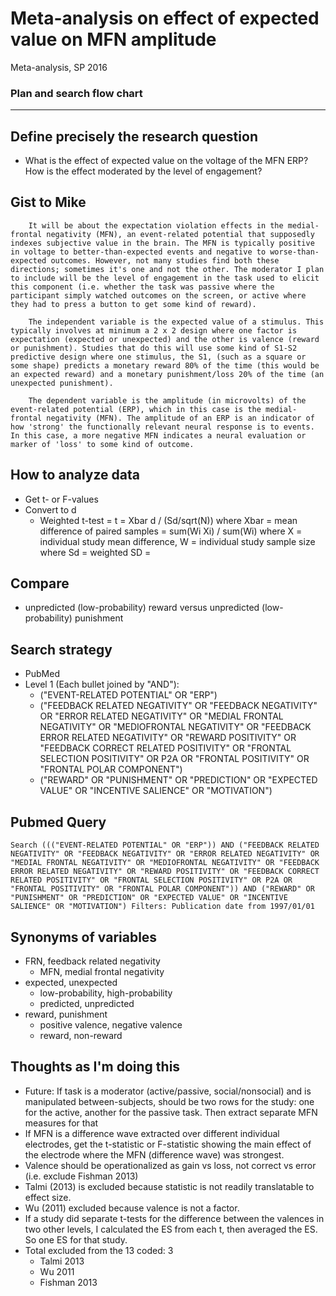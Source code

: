 # Meta-analysis on effect of expected value on MFN amplitude
Meta-analysis, SP 2016  
### Plan and search flow chart

---
## Define precisely the research question
- What is the effect of expected value on the voltage of the MFN ERP? How is the effect moderated by the level of engagement?

## Gist to Mike
		It will be about the expectation violation effects in the medial-frontal negativity (MFN), an event-related potential that supposedly indexes subjective value in the brain. The MFN is typically positive in voltage to better-than-expected events and negative to worse-than-expected outcomes. However, not many studies find both these directions; sometimes it's one and not the other. The moderator I plan to include will be the level of engagement in the task used to elicit this component (i.e. whether the task was passive where the participant simply watched outcomes on the screen, or active where they had to press a button to get some kind of reward).

		The independent variable is the expected value of a stimulus. This typically involves at minimum a 2 x 2 design where one factor is expectation (expected or unexpected) and the other is valence (reward or punishment). Studies that do this will use some kind of S1-S2 predictive design where one stimulus, the S1, (such as a square or some shape) predicts a monetary reward 80% of the time (this would be an expected reward) and a monetary punishment/loss 20% of the time (an unexpected punishment).

		The dependent variable is the amplitude (in microvolts) of the event-related potential (ERP), which in this case is the medial-frontal negativity (MFN). The amplitude of an ERP is an indicator of how 'strong' the functionally relevant neural response is to events. In this case, a more negative MFN indicates a neural evaluation or marker of 'loss' to some kind of outcome.

## How to analyze data
- Get t- or F-values
- Convert to d
	- Weighted t-test = t = Xbar d / (Sd/sqrt(N))
			where Xbar = mean difference of paired samples = sum(Wi Xi) / sum(Wi) where X = individual study mean difference,
				W = individual study sample size
			where Sd = weighted SD =

## Compare
- unpredicted (low-probability) reward versus unpredicted (low-probability) punishment

## Search strategy
- PubMed
- Level 1 (Each bullet joined by "AND"):
	- ("EVENT-RELATED POTENTIAL" OR "ERP")
	- ("FEEDBACK RELATED NEGATIVITY" OR "FEEDBACK NEGATIVITY" OR "ERROR RELATED NEGATIVITY" OR "MEDIAL FRONTAL NEGATIVITY" OR "MEDIOFRONTAL NEGATIVITY" OR "FEEDBACK ERROR RELATED NEGATIVITY" OR "REWARD POSITIVITY" OR "FEEDBACK CORRECT RELATED POSITIVITY" OR "FRONTAL SELECTION POSITIVITY" OR P2A OR "FRONTAL POSITIVITY" OR "FRONTAL POLAR COMPONENT")
	- ("REWARD" OR "PUNISHMENT" OR "PREDICTION" OR "EXPECTED VALUE" OR "INCENTIVE SALIENCE" OR "MOTIVATION")

## Pubmed Query
	Search ((("EVENT-RELATED POTENTIAL" OR "ERP")) AND ("FEEDBACK RELATED NEGATIVITY" OR "FEEDBACK NEGATIVITY" OR "ERROR RELATED NEGATIVITY" OR "MEDIAL FRONTAL NEGATIVITY" OR "MEDIOFRONTAL NEGATIVITY" OR "FEEDBACK ERROR RELATED NEGATIVITY" OR "REWARD POSITIVITY" OR "FEEDBACK CORRECT RELATED POSITIVITY" OR "FRONTAL SELECTION POSITIVITY" OR P2A OR "FRONTAL POSITIVITY" OR "FRONTAL POLAR COMPONENT")) AND ("REWARD" OR "PUNISHMENT" OR "PREDICTION" OR "EXPECTED VALUE" OR "INCENTIVE SALIENCE" OR "MOTIVATION") Filters: Publication date from 1997/01/01

## Synonyms of variables
- FRN, feedback related negativity
	- MFN, medial frontal negativity
- expected, unexpected
	- low-probability, high-probability
	- predicted, unpredicted
- reward, punishment
	- positive valence, negative valence
	- reward, non-reward

## Thoughts as I'm doing this
- Future: If task is a moderator (active/passive, social/nonsocial) and is manipulated between-subjects, should be two rows for the study: one for the active, another for the passive task. Then extract separate MFN measures for that
- If MFN is a difference wave extracted over different individual electrodes, get the t-statistic or F-statistic showing the main effect of the electrode where the MFN (difference wave) was strongest.
- Valence should be operationalized as gain vs loss, not correct vs error (i.e. exclude Fishman 2013)
- Talmi (2013) is excluded because statistic is not readily translatable to effect size.
- Wu (2011) excluded because valence is not a factor.
- If a study did separate t-tests for the difference between the valences in two other levels, I calculated the ES from each t, then averaged the ES. So one ES for that study.
- Total excluded from the 13 coded: 3
	- Talmi 2013
	- Wu 2011
	- Fishman 2013
